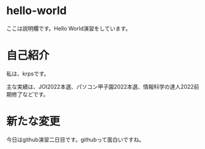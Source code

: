 # hello-world
ここは説明欄です。Hello World演習をしています。

# 自己紹介
私は、krpsです。

主な実績は、JOI2022本選、パソコン甲子園2022本選、情報科学の達人2022前期修了などです。

# 新たな変更
今日はgithub演習二日目です。githubって面白いですね。
